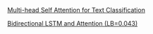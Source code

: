 
[Multi-head Self Attention for Text Classification](https://www.kaggle.com/fareise/multi-head-self-attention-for-text-classification)

[Bidirectional LSTM and Attention (LB=0.043)](https://www.kaggle.com/takuok/bidirectional-lstm-and-attention-lb-0-043)
